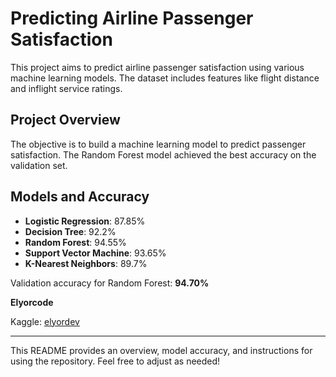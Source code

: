 # Predicting Airline Passenger Satisfaction

This project aims to predict airline passenger satisfaction using various machine learning models. The dataset includes features like flight distance and inflight service ratings.

## Project Overview

The objective is to build a machine learning model to predict passenger satisfaction. The Random Forest model achieved the best accuracy on the validation set.

## Models and Accuracy

- **Logistic Regression**: 87.85%
- **Decision Tree**: 92.2%
- **Random Forest**: 94.55%
- **Support Vector Machine**: 93.65%
- **K-Nearest Neighbors**: 89.7%

Validation accuracy for Random Forest: **94.70%**

**Elyorcode**

Kaggle: [elyordev](https://www.kaggle.com/elyordev)

---

This README provides an overview, model accuracy, and instructions for using the repository. Feel free to adjust as needed!
